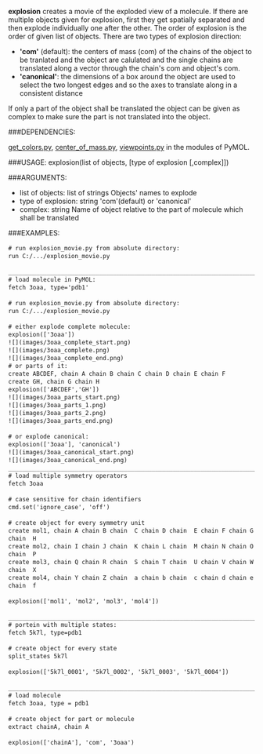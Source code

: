 **explosion** creates a movie of the exploded view of a molecule.
If there are multiple objects given for explosion, first they get spatially
separated and then explode individually one after the other. The order of
explosion is the order of given list of objects.
There are two types of explosion direction:
- **'com'** (default): 	the centers of mass (com) of the chains of the object to be tranlated and the object are calulated and the single chains are translated along a vector through the chain's com and 	object's com.
- **'canonical'**:		the dimensions of a box around the object are used to select the two longest edges and so the axes to translate along in a consistent distance

If only a part of the object shall be translated the object can be given as
complex to make sure the part is not translated into the object.

###DEPENDENCIES:

[get_colors.py](https://pymolwiki.org/index.php/Get_colors),
[center_of_mass.py](https://pymolwiki.org/index.php/Center_of_mass),
[viewpoints.py](https://github.com/julianheinrich/viewpoints)
in the modules of PyMOL.

###USAGE:
explosion(list of objects, [type of explosion [,complex]])

###ARGUMENTS:
- list of objects: 	list of strings 	Objects' names to explode
- type of explosion: 	string 				'com'(default) or 'canonical'
- complex:			string				Name of object relative to the part of molecule which shall be translated






###EXAMPLES:

	# run explosion_movie.py from absolute directory:
	run C:/.../explosion_movie.py

	____________________________________________________________________________
	# load molecule in PyMOL:
	fetch 3oaa, type='pdb1'

	# run explosion_movie.py from absolute directory:
	run C:/.../explosion_movie.py

	# either explode complete molecule:
	explosion(['3oaa'])
	![](images/3oaa_complete_start.png)
	![](images/3oaa_complete.png)
	![](images/3oaa_complete_end.png)
	# or parts of it:
	create ABCDEF, chain A chain B chain C chain D chain E chain F
	create GH, chain G chain H
	explosion(['ABCDEF','GH'])
	![](images/3oaa_parts_start.png)
	![](images/3oaa_parts_1.png)
	![](images/3oaa_parts_2.png)
	![](images/3oaa_parts_end.png)

	# or explode canonical:
	explosion(['3oaa'], 'canonical')
	![](images/3oaa_canonical_start.png)
	![](images/3oaa_canonical_end.png)
	____________________________________________________________________________
	# load multiple symmetry operators
	fetch 3oaa

	# case sensitive for chain identifiers
	cmd.set('ignore_case', 'off')

	# create object for every symmetry unit
	create mol1, chain A chain B chain  C chain D chain  E chain F chain G chain  H
	create mol2, chain I chain J chain  K chain L chain  M chain N chain O chain  P
	create mol3, chain Q chain R chain  S chain T chain  U chain V chain W chain  X
	create mol4, chain Y chain Z chain  a chain b chain  c chain d chain e chain  f

	explosion(['mol1', 'mol2', 'mol3', 'mol4'])

	____________________________________________________________________________
	# portein with multiple states:
	fetch 5k7l, type=pdb1

	# create object for every state
	split_states 5k7l

	explosion(['5k7l_0001', '5k7l_0002', '5k7l_0003', '5k7l_0004'])

	____________________________________________________________________________
	# load molecule
	fetch 3oaa, type = pdb1

	# create object for part or molecule
	extract chainA, chain A

	explosion(['chainA'], 'com', '3oaa')
